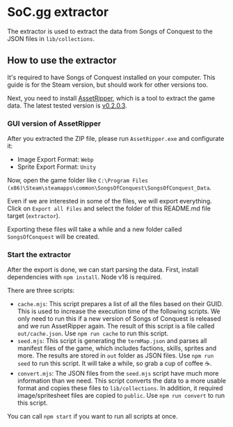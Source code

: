 # SoC.gg extractor

The extractor is used to extract the data from Songs of Conquest to the JSON files in `lib/collections`.

## How to use the extractor

It's required to have Songs of Conquest installed on your computer. This guide is for the Steam version, but should work for other versions too.

Next, you need to install [AssetRipper](https://github.com/AssetRipper/AssetRipper/), which is a tool to extract the game data. The latest tested version is [v0.2.0.3](https://github.com/AssetRipper/AssetRipper/releases/tag/0.2.0.3).

### GUI version of AssetRipper

After you extracted the ZIP file, please run `AssetRipper.exe` and configurate it:

- Image Export Format: `Webp`
- Sprite Export Format: `Unity`

Now, open the game folder like `C:\Program Files (x86)\Steam\steamapps\common\SongsOfConquest\SongsOfConquest_Data`.

Even if we are interested in some of the files, we will export everything. Click on `Export all Files` and select the folder of this README.md file target (`extractor`).

Exporting these files will take a while and a new folder called `SongsOfConquest` will be created.

### Start the extractor

After the export is done, we can start parsing the data.
First, install dependencies with `npm install`. Node v16 is required.

There are three scripts:

- `cache.mjs`: This script prepares a list of all the files based on their GUID. This is used to increase the execution time of the following scripts. We only need to run this if a new version of Songs of Conquest is released and we run AssetRipper again. The result of this script is a file called `out/cache.json`. Use `npm run cache` to run this script.
- `seed.mjs`: This script is generating the `termMap.json` and parses all manifest files of the game, which includes factions, skills, sprites and more. The results are stored in `out` folder as JSON files. Use `npm run seed` to run this script. It will take a while, so grab a cup of coffee ☕.
- `convert.mjs`: The JSON files from the `seed.mjs` script have much more information than we need. This script converts the data to a more usable format and copies these files to `lib/collections`. In addition, it required image/spritesheet files are copied to `public`. Use `npm run convert` to run this script.

You can call `npm start` if you want to run all scripts at once.
